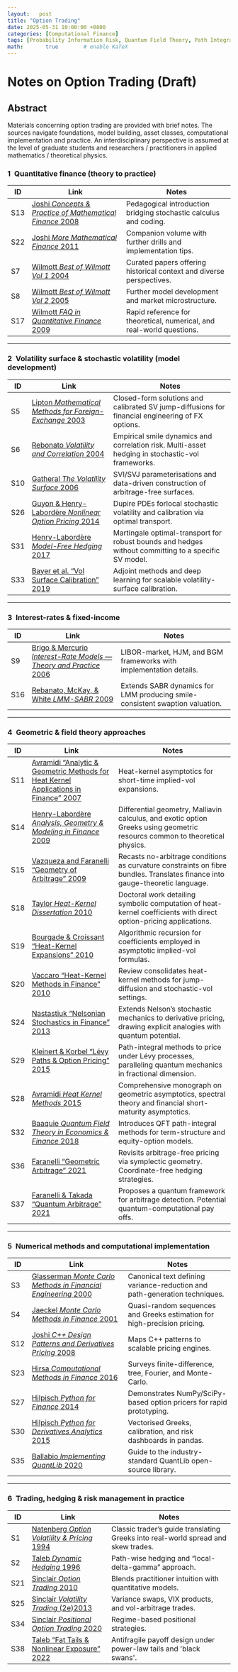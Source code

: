 ```yaml
---
layout:   post
title: "Option Trading"
date: 2025-05-31 10:00:00 +0800
categories: [Computational Finance]
tags: [Probability Information Risk, Quantum Field Theory, Path Integrals, Machine Learning, Computational Finance]
math:       true        # enable KaTeX
---
```

# Notes on Option Trading (Draft)

## Abstract
Materials concerning option trading are provided with brief notes. The sources navigate foundations, model building, asset classes, computational implementation and practice. An interdisciplinary perspective is assumed at the level of graduate students and researchers / practitioners in applied mathematics / theoretical physics. 

### 1 **Quantitative finance (theory to practice)**



| ID | Link | Notes |
|----|------|-------|
| S13 | [Joshi *Concepts & Practice of Mathematical Finance* 2008](https://www.cambridge.org/us/universitypress/subjects/mathematics/mathematical-finance/concepts-and-practice-mathematical-finance-2nd-edition?format=HB&isbn=9780521514088) | Pedagogical introduction bridging stochastic calculus and coding. |
| S22 | [Joshi *More Mathematical Finance* 2011](https://www.amazon.com/More-Mathematical-Finance-Suresh-Joshi/dp/0987122800) | Companion volume with further drills and implementation tips. |
| S7  | [Wilmott *Best of Wilmott Vol&nbsp;1* 2004](https://www.wiley.com/en-sg/The+Best+of+Wilmott+1%3A+Incorporating+the+Quantitative+Finance+Review-p-9780470023518) | Curated papers offering historical context and diverse perspectives. |
| S8  | [Wilmott *Best of Wilmott Vol&nbsp;2* 2005](https://www.wiley.com/en-us/The+Best+of+Wilmott+2-p-9780470031452) | Further model development and market microstructure. |
| S17 | [Wilmott *FAQ in Quantitative Finance* 2009](https://www.wiley.com/en-us/Frequently+Asked+Questions+in+Quantitative+Finance%2C+2nd+Edition-p-9780470685143) | Rapid reference for theoretical, numerical, and real-world questions. |


---


### 2 **Volatility surface & stochastic volatility (model development)**

| ID | Link | Notes |
|----|------|-------|
| S5 | [Lipton *Mathematical Methods for Foreign-Exchange* 2003](https://www.worldscientific.com/doi/abs/10.1142/9789812385307_0001?srsltid=AfmBOorXFNlJJ7KISR2nMaFkzAJ6VnfyKOpXRDEDDdFcIksm02_a96yr) | Closed-form solutions and calibrated SV jump-diffusions for financial engineering of FX options. |
| S6 | [Rebonato *Volatility and Correlation* 2004](https://www.wiley.com/en-us/Volatility+and+Correlation%3A+The+Perfect+Hedger+and+the+Fox%2C+2nd+Edition-p-9780470091401) | Empirical smile dynamics and correlation risk. Multi-asset hedging in stochastic-vol frameworks. |
| S10 | [Gatheral *The Volatility Surface* 2006](https://www.wiley.com/en-us/The+Volatility+Surface%3A+A+Practitioner's+Guide-p-9780471792512) | SVI/SVJ parameterisations and data-driven construction of arbitrage-free surfaces. |
| S26 | [Guyon & Henry-Labordère *Nonlinear Option Pricing* 2014](https://www.taylorfrancis.com/books/mono/10.1201/b16332/nonlinear-option-pricing-julien-guyon-pierre-henry-labordere) | Dupire PDEs forlocal stochastic volatility and calibration via optimal transport. |
| S31 | [Henry-Labordère *Model-Free Hedging* 2017](https://www.taylorfrancis.com/books/mono/10.1201/9781315161747/model-free-hedging-pierre-henry-labordere) | Martingale optimal-transport for robust bounds and hedges without committing to a specific SV model. |
| S33 | [Bayer et al. “Vol Surface Calibration” 2019](https://arxiv.org/abs/1908.08806) | Adjoint methods and deep learning for scalable volatility-surface calibration. |

---

### 3 **Interest-rates & fixed-income** 

| ID | Link | Notes |
|----|------|-------|
| S9  | [Brigo & Mercurio *Interest-Rate Models — Theory and Practice* 2006](https://link.springer.com/book/10.1007/978-3-540-34604-3) |  LIBOR-market, HJM, and BGM frameworks with implementation details. |
| S16 | [Rebanato, McKay, & White *LMM-SABR* 2009](https://onlinelibrary.wiley.com/doi/book/10.1002/9781119206392) | Extends SABR dynamics for LMM producing smile-consistent swaption valuation. |

---

### 4 **Geometric & field theory approaches**

| ID | Link | Notes |
|----|------|-------|
| S11 | [Avramidi “Analytic & Geometric Methods for Heat Kernel Applications in Finance” 2007](https://www.researchgate.net/profile/Ivan-Avramidi/publication/255565392_Analytic_and_geometric_methods_for_heat_kernel_applications_in_finance/links/0c96053bc592b5a15e000000/Analytic-and-geometric-methods-for-heat-kernel-applications-in-finance.pdf) | Heat-kernel asymptotics for short-time implied-vol expansions. |
| S14 | [Henry-Labordère *Analysis, Geometry & Modeling in Finance* 2009](https://www.taylorfrancis.com/books/mono/10.1201/9781420087000/analysis-geometry-modeling-finance-pierre-henry-labordere) | Differential geometry, Malliavin calculus, and exotic option Greeks using geometric resourcs common to theoretical physics. |
| S15 | [Vazqueza and Faranelli “Geometry of Arbitrage” 2009](https://arxiv.org/abs/0908.3043) | Recasts no-arbitrage conditions as curvature constraints on fibre bundles. Translates finance into gauge-theoretic language. |
| S18 | [Taylor *Heat-Kernel Dissertation* 2010](https://d-nb.info/104960718X/34) | Doctoral work detailing symbolic computation of heat-kernel coefficients with direct option-pricing applications. |
| S19 | [Bourgade & Croissant “Heat-Kernel Expansions” 2010](https://arxiv.org/abs/cs/0511024) | Algorithmic recursion for coefficients employed in asymptotic implied-vol formulas. |
| S20 | [Vaccaro “Heat-Kernel Methods in Finance” 2010](https://arxiv.org/abs/1201.1437) | Review consolidates heat-kernel methods for jump-diffusion and stochastic-vol settings. |
| S24 | [Nastastiuk “Nelsonian Stochastics in Finance” 2013](https://arxiv.org/abs/1312.3247) | Extends Nelson’s stochastic mechanics to derivative pricing, drawing explicit analogies with quantum potential. |
| S29 | [Kleinert & Korbel “Lévy Paths & Option Pricing” 2015](https://arxiv.org/abs/1503.05655) | Path-integral methods to price under Lévy processes, paralleling quantum mechanics in fractional dimension. |
| S28 | [Avramidi *Heat Kernel Methods* 2015](https://link.springer.com/book/10.1007/978-3-319-26266-6) | Comprehensive monograph on geometric asymptotics, spectral theory and financial short-maturity asymptotics. |
| S32 | [Baaquie *Quantum Field Theory in Economics & Finance* 2018](https://www.cambridge.org/us/universitypress/subjects/physics/econophysics-and-financial-physics/quantum-field-theory-economics-and-finance?format=HB&isbn=9781108423151) | Introduces QFT path-integral methods for term-structure and equity-option models. |
| S36 | [Faranelli “Geometric Arbitrage” 2021](https://arxiv.org/abs/0910.1671) | Revisits arbitrage-free pricing via symplectic geometry. Coordinate-free hedging strategies. |
| S37 | [Faranelli & Takada “Quantum Arbitrage” 2021](https://papers.ssrn.com/sol3/papers.cfm?abstract_id=3404437) | Proposes a quantum framework for arbitrage detection. Potential quantum-computational pay offs. |

---

### 5 Numerical methods and computational implementation 

| ID | Link | Notes |
|----|------|-------|
| S3  | [Glasserman *Monte Carlo Methods in Financial Engineering* 2000](https://link.springer.com/book/10.1007/978-0-387-21617-1) | Canonical text defining variance-reduction and path-generation techniques. |
| S4  | [Jaeckel *Monte Carlo Methods in Finance* 2001](https://www.wiley.com/en-us/Monte+Carlo+Methods+in+Finance-p-9780471497417) | Quasi-random sequences and Greeks estimation for high-precision pricing. |
| S12 | [Joshi *C++ Design Patterns and Derivatives Pricing* 2008](https://www.cambridge.org/us/universitypress/subjects/mathematics/mathematical-finance/c-design-patterns-and-derivatives-pricing-2nd-edition?format=PB&isbn=9780521721622) | Maps C++ patterns to scalable pricing engines. |
| S23 | [Hirsa *Computational Methods in Finance* 2016](https://www.taylorfrancis.com/books/mono/10.1201/b12755/computational-methods-finance-ali-hirsa) | Surveys finite-difference, tree, Fourier, and Monte-Carlo. |
| S27 | [Hilpisch *Python for Finance* 2014](https://www.oreilly.com/library/view/python-for-finance/9781492024323/) | Demonstrates NumPy/SciPy-based option pricers for rapid prototyping. |
| S30 | [Hilpisch *Python for Derivatives Analytics* 2015](https://www.oreilly.com/library/view/derivatives-analytics-with/9781119037996/) | Vectorised Greeks, calibration, and risk dashboards in pandas. |
| S35 | [Ballabio *Implementing QuantLib* 2020](https://www.implementingquantlib.com) | Guide to the industry-standard QuantLib open-source library. |

---

### 6 Trading, hedging & risk management in practice

| ID | Link | Notes |
|----|------|-------|
| S1  | [Natenberg *Option Volatility & Pricing* 1994](https://www.mheducation.com/highered/mhp/product/option-volatility-pricing-advanced-trading-strategies-techniques.html) | Classic trader’s guide translating Greeks into real-world spread and skew trades. |
| S2  | [Taleb *Dynamic Hedging* 1996](https://www.wiley.com/en-cn/Dynamic+Hedging%3A+Managing+Vanilla+and+Exotic+Options-p-9780471152804) | Path-wise hedging and “local-delta-gamma” approach. |
| S21 | [Sinclair *Option Trading* 2010](https://www.wiley.com/en-us/Option+Trading%3A+Pricing+and+Volatility+Strategies+and+Techniques-p-9780470642528) | Blends practitioner intuition with quantitative models. |
| S25 | [Sinclair *Volatility Trading* (2e)2013 ](https://www.wiley.com/en-us/Volatility+Trading%2C+%2B+Website%2C+2nd+Edition-p-9781118416723) | Variance swaps, VIX products, and vol-arbitrage trades. |
| S34 | [Sinclair *Positional Option Trading* 2020](https://www.wiley.com/en-us/Positional+Option+Trading%3A+An+Advanced+Guide-p-9781119583530) | Regime-based positional strategies. |
| S38 | [Taleb “Fat Tails & Nonlinear Exposure” 2022](https://arxiv.org/abs/2001.10488) | Antifragile payoff design under power-law tails and 'black swans'. |